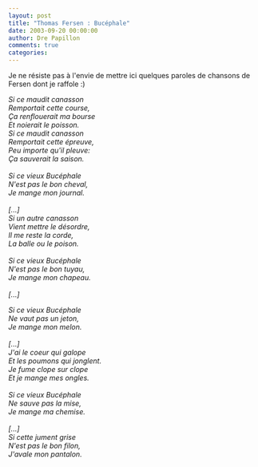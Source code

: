 ```yaml
---
layout: post
title: "Thomas Fersen : Bucéphale"
date: 2003-09-20 00:00:00
author: Dre Papillon
comments: true
categories: 
---
```



Je ne résiste pas à l'envie de mettre ici quelques paroles de chansons de Fersen dont je raffole :)

*Si ce maudit canasson<BR>Remportait cette course,<BR>Ça renflouerait ma bourse<BR>Et noierait le poisson.<BR>Si ce maudit canasson<BR>Remportait cette épreuve,<BR>Peu importe qu'il pleuve:<BR>Ça sauverait la saison.<BR><BR>Si ce vieux Bucéphale<BR>N'est pas le bon cheval,<BR>Je mange mon journal.<BR><BR>[...]<BR>Si un autre canasson<BR>Vient mettre le désordre,<BR>Il me reste la corde,<BR>La balle ou le poison.<BR><BR>Si ce vieux Bucéphale<BR>N'est pas le bon tuyau,<BR>Je mange mon chapeau.<BR><BR>[...]*

*Si ce vieux Bucéphale<BR>Ne vaut pas un jeton,<BR>Je mange mon melon.<BR><BR>[...]<BR>J'ai le coeur qui galope<BR>Et les poumons qui jonglent.<BR>Je fume clope sur clope<BR>Et je mange mes ongles.<BR><BR>Si ce vieux Bucéphale<BR>Ne sauve pas la mise,<BR>Je mange ma chemise.<BR><BR>[...]<BR>Si cette jument grise<BR>N'est pas le bon filon,<BR>J'avale mon pantalon.*
